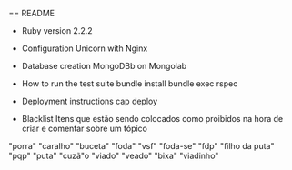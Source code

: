 == README

- Ruby version
2.2.2

- Configuration
Unicorn with Nginx

- Database creation
MongoDBb on Mongolab

- How to run the test suite
bundle install
bundle exec rspec

- Deployment instructions
cap deploy

- Blacklist 
Itens que estão sendo colocados como proibidos na hora de criar e comentar sobre um tópico

"porra" "caralho" "buceta"  "foda" "vsf" "foda-se" "fdp" "filho da puta" "pqp" "puta" "cuzã"o "viado" "veado" "bixa" "viadinho"

